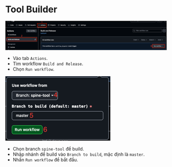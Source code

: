 # Tool Builder

![screenshot](docs/Screenshot20250429105503.png)

- Vào tab `Actions`.
- Tìm workflow `Build and Release`.
- Chọn `Run workflow`.

![screenshot](docs/Screenshot20250521102347.png)

- Chọn branch `spine-tool` để build.
- Nhập nhánh để build vào `Branch to build`, mặc định là `master`.
- Nhấn `Run workflow` để bắt đầu.
